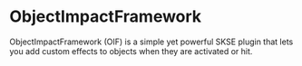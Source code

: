 # ObjectImpactFramework
ObjectImpactFramework (OIF) is a simple yet powerful SKSE plugin that lets you add custom effects to objects when they are activated or hit.

